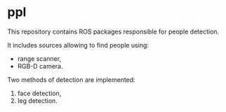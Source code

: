 # ppl
This repository contains ROS packages responsible for people detection.

It includes sources allowing to find people using:
 - range scanner,
 - RGB-D camera.
 
Two methods of detection are implemented:
 1. face detection,
 2. leg detection.
